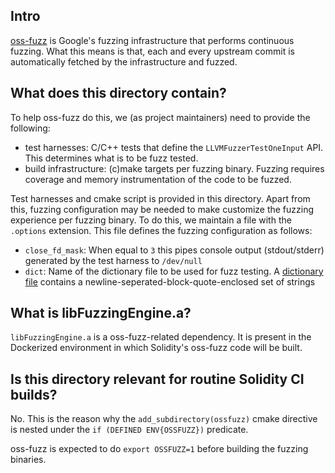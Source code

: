 ## Intro

[oss-fuzz][1] is Google's fuzzing infrastructure that performs continuous fuzzing. What this means is that, each and every upstream commit is automatically fetched by the infrastructure and fuzzed.

## What does this directory contain?

To help oss-fuzz do this, we (as project maintainers) need to provide the following:

- test harnesses: C/C++ tests that define the `LLVMFuzzerTestOneInput` API. This determines what is to be fuzz tested.
- build infrastructure: (c)make targets per fuzzing binary. Fuzzing requires coverage and memory instrumentation of the code to be fuzzed.

Test harnesses and cmake script is provided in this directory. Apart from this, fuzzing configuration may be needed to make customize the fuzzing experience per fuzzing binary. To do this, we maintain a file with the `.options` extension. This file defines the fuzzing configuration as follows:
  - `close_fd_mask`: When equal to `3` this pipes console output (stdout/stderr) generated by the test harness to `/dev/null`
  - `dict`: Name of the dictionary file to be used for fuzz testing. A [dictionary file][2] contains a newline-seperated-block-quote-enclosed set of strings

## What is libFuzzingEngine.a?

`libFuzzingEngine.a` is a oss-fuzz-related dependency. It is present in the Dockerized environment in which Solidity's oss-fuzz code will be built.

## Is this directory relevant for routine Solidity CI builds?

No. This is the reason why the `add_subdirectory(ossfuzz)` cmake directive is nested under the `if (DEFINED ENV{OSSFUZZ})` predicate.

oss-fuzz is expected to do `export OSSFUZZ=1` before building the fuzzing binaries.

[1]: https://github.com/google/oss-fuzz
[2]: https://github.com/rc0r/afl-fuzz/blob/master/dictionaries/README.dictionaries

